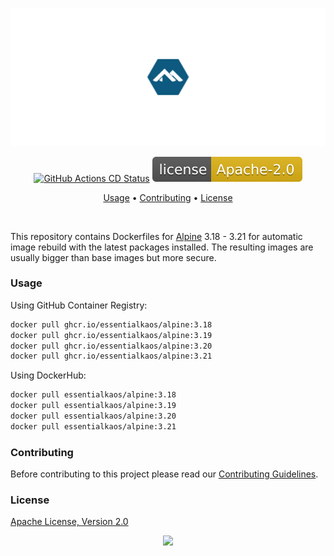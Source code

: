 <p align="center"><a href="#readme"><img src=".github/images/card.svg"/></a></p>

<p align="center">
  <a href="https://kaos.sh/w/alpine/cd"><img src="https://kaos.sh/w/alpine/cd.svg" alt="GitHub Actions CD Status" /></a>
  <a href="#license"><img src=".github/images/license.svg"/></a>
</p>

<p align="center"><a href="#usage">Usage</a> • <a href="#contributing">Contributing</a> • <a href="#license">License</a></p>

<br/>

This repository contains Dockerfiles for [Alpine](https://www.alpinelinux.org) 3.18 - 3.21 for automatic image rebuild with the latest packages installed. The resulting images are usually bigger than base images but more secure.

### Usage

Using GitHub Container Registry:

```bash
docker pull ghcr.io/essentialkaos/alpine:3.18
docker pull ghcr.io/essentialkaos/alpine:3.19
docker pull ghcr.io/essentialkaos/alpine:3.20
docker pull ghcr.io/essentialkaos/alpine:3.21
```

Using DockerHub:

```bash
docker pull essentialkaos/alpine:3.18
docker pull essentialkaos/alpine:3.19
docker pull essentialkaos/alpine:3.20
docker pull essentialkaos/alpine:3.21
```

### Contributing

Before contributing to this project please read our [Contributing Guidelines](https://github.com/essentialkaos/contributing-guidelines#contributing-guidelines).

### License

[Apache License, Version 2.0](http://www.apache.org/licenses/LICENSE-2.0)

<p align="center"><a href="https://essentialkaos.com"><img src="https://gh.kaos.st/ekgh.svg"/></a></p>
